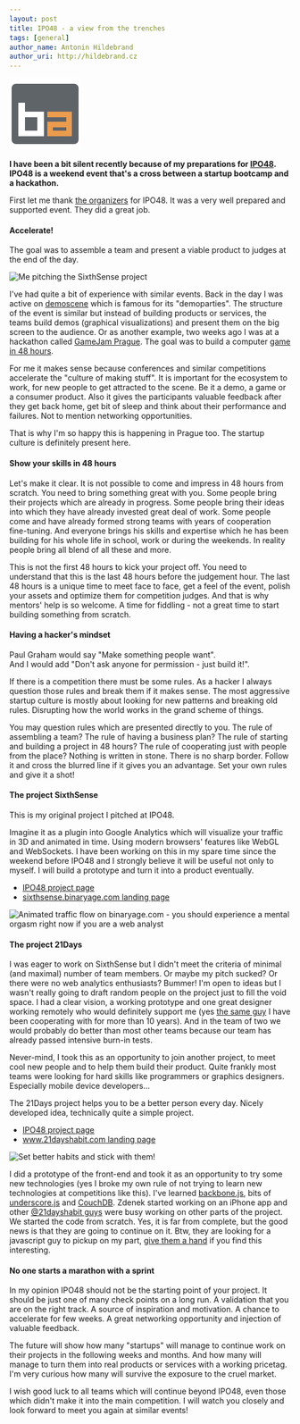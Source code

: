 ```yaml
---
layout: post
title: IPO48 - a view from the trenches
tags: [general]
author_name: Antonin Hildebrand
author_uri: http://hildebrand.cz
---
```


<img src="/shared/img/icons/binaryage-badge-128.png" class="intro-icon"/>

**I have been a bit silent recently because of my preparations for [IPO48](http://ipo48.org). IPO48 is a weekend event that's a cross between a startup bootcamp and a hackathon.**

<div class="clear" class="footnote">
First let me thank <a href="http://ipo48.org/Team">the organizers</a> for IPO48. It was a very well prepared and supported event. They did a great job.
</div>


#### Accelerate!

The goal was to assemble a team and present a viable product to judges at the end of the day.

<img class="clear blog-image" src="/images/presenting-sixthsense.jpg" title="Me pitching the SixthSense project">

I've had quite a bit of experience with similar events. Back in the day I was active on [demoscene](http://en.wikipedia.org/wiki/Demoscene) which is famous for its "demoparties". The structure of the event is similar but instead of building products or services, the teams build demos (graphical visualizations) and present them on the big screen to the audience. Or as another example, two weeks ago I was at a hackathon called [GameJam Prague](http://www.gamejamprague.org). The goal was to build a computer [game in 48 hours](http://www.gamejamprague.org/hry).

For me it makes sense because conferences and similar competitions accelerate the "culture of making stuff". It is important for the ecosystem to work, for new people to get attracted to the scene. Be it a demo, a game or a consumer product. Also it gives the participants valuable feedback after they get back home, get bit of sleep and think about their performance and failures. Not to mention networking opportunities.

That is why I'm so happy this is happening in Prague too. The startup culture is definitely present here.


#### Show your skills in 48 hours

Let's make it clear. It is not possible to come and impress in 48 hours from scratch. You need to bring something great with you. Some people bring their projects which are already in progress. Some people bring their ideas into which they have already invested great deal of work. Some people come and have already formed strong teams with years of cooperation fine-tuning. And everyone brings his skills and expertise which he has been building for his whole life in school, work or during the weekends. In reality people bring all blend of all these and more.

This is not the first 48 hours to kick your project off. You need to understand that this is the last 48 hours before the judgement hour. The last 48 hours is a unique time to meet face to face, get a feel of the event, polish your assets and optimize them for competition judges. And that is why mentors' help is so welcome. A time for fiddling - not a great time to start building something from scratch.


#### Having a hacker's mindset

Paul Graham would say "Make something people want".<br>And I would add "Don't ask anyone for permission - just build it!".

If there is a competition there must be some rules. As a hacker I always question those rules and break them if it makes sense. The most aggressive startup culture is mostly about looking for new patterns and breaking old rules. Disrupting how the world works in the grand scheme of things.

You may question rules which are presented directly to you. The rule of assembling a team? The rule of having a business plan? The rule of starting and building a project in 48 hours? The rule of cooperating just with people from the place? Nothing is written in stone. There is no sharp border. Follow it and cross the blurred line if it gives you an advantage. Set your own rules and give it a shot!


#### The project SixthSense

This is my original project I pitched at IPO48.  

Imagine it as a plugin into Google Analytics which will visualize your traffic in 3D and animated in time. Using modern browsers' features like WebGL and WebSockets. I have been working on this in my spare time since the weekend before IPO48 and I strongly believe it will be useful not only to myself. I will build a prototype and turn it into a product eventually.

  * [IPO48 project page](http://ipo48.org/project.php?id=549)
  * [sixthsense.binaryage.com landing page](http://sixthsense.binaryage.com)

<img class="clear blog-image" src="/images/sixthsense-early-prototype.png" title="Animated traffic flow on binaryage.com - you should experience a mental orgasm right now if you are a web analyst">


#### The project 21Days

I was eager to work on SixthSense but I didn't meet the criteria of minimal (and maximal) number of team members. Or maybe my pitch sucked? Or there were no web analytics enthusiasts? Bummer! I'm open to ideas but I wasn't really going to draft random people on the project just to fill the void space. I had a clear vision, a working prototype and one great designer working remotely who would definitely support me (yes [the same guy](http://raist.cz) I have been cooperating with for more than 10 years). And in the team of two we would probably do better than most other teams because our team has already passed intensive burn-in tests.

Never-mind, I took this as an opportunity to join another project, to meet cool new people and to help them build their product. Quite frankly most teams were looking for hard skills like programmers or graphics designers. Especially mobile device developers...

The 21Days project helps you to be a better person every day. Nicely developed idea, technically quite a simple project.

* [IPO48 project page](http://ipo48.org/project.php?id=563)
* [www.21dayshabit.com landing page](http://www.21dayshabit.com)

<img class="clear blog-image" src="/images/21days-landing-page.png" title="Set better habits and stick with them!">

I did a prototype of the front-end and took it as an opportunity to try some new technologies (yes I broke my own rule of not trying to learn new technologies at competitions like this). I've learned [backbone.js](http://backbonejs.org), bits of [underscore.js](http://documentcloud.github.com/underscore) and [CouchDB](http://couchdb.apache.org). Zdenek started working on an iPhone app and other [@21dayshabit guys](http://twitter.com/#!/21dayshabit) were busy working on other parts of the project. We started the code from scratch. Yes, it is far from complete, but the good news is that they are going to continue on it. Btw, they are looking for a javascript guy to pickup on my part, [give them a hand](mailto:tomas@21dayshabit.com) if you find this interesting.


#### No one starts a marathon with a sprint

In my opinion IPO48 should not be the starting point of your project. It should be just one of many check points on a long run. A validation that you are on the right track. A source of inspiration and motivation. A chance to accelerate for few weeks. A great networking opportunity and injection of valuable feedback.

The future will show how many "startups" will manage to continue work on their projects in the following weeks and months. And how many will manage to turn them into real products or services with a working pricetag. I'm very curious how many will survive the exposure to the cruel market.

I wish good luck to all teams which will continue beyond IPO48, even those which didn't make it into the main competition. I will watch you closely and look forward to meet you again at similar events!